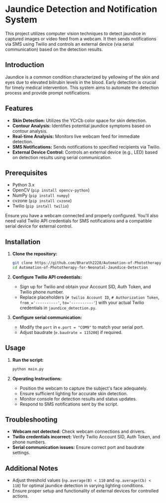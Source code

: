 # Jaundice Detection and Notification System

This project utilizes computer vision techniques to detect jaundice in captured images or video feed from a webcam. It then sends notifications via SMS using Twilio and controls an external device (via serial communication) based on the detection results.

## Introduction

Jaundice is a common condition characterized by yellowing of the skin and eyes due to elevated bilirubin levels in the blood. Early detection is crucial for timely medical intervention. This system aims to automate the detection process and provide prompt notifications.

## Features

- **Skin Detection:** Utilizes the YCrCb color space for skin detection.
- **Contour Analysis:** Identifies potential jaundice symptoms based on contour analysis.
- **Real-time Analysis:** Monitors live webcam feed for immediate detection.
- **SMS Notifications:** Sends notifications to specified recipients via Twilio.
- **External Device Control:** Controls an external device (e.g., LED) based on detection results using serial communication.

## Prerequisites

- Python 3.x
- OpenCV (`pip install opencv-python`)
- NumPy (`pip install numpy`)
- cvzone (`pip install cvzone`)
- Twilio (`pip install twilio`)

Ensure you have a webcam connected and properly configured. You'll also need valid Twilio API credentials for SMS notifications and a compatible serial device for external control.

## Installation

1. **Clone the repository:**
   ```bash
   git clone https://github.com/Bharath2228/Automation-of-Phototherapy-for-Neonatal-Jaundice-Detection.git
   cd Automation-of-Phototherapy-for-Neonatal-Jaundice-Detection
   ```

2. **Configure Twilio API credentials:**
   - Sign up for Twilio and obtain your Account SID, Auth Token, and Twilio phone number.
   - Replace placeholders (`# twilio Account ID`, `# Authorization Token`, `from_='----------'`, `to='----------'`) with your actual Twilio credentials in `jaundice_detection.py`.

3. **Configure serial communication:**
   - Modify the `port` in `e.port = "COM9"` to match your serial port.
   - Adjust baudrate (`e.baudrate = 115200`) if required.

## Usage

1. **Run the script:**
   ```bash
   python main.py
   ```

2. **Operating Instructions:**
   - Position the webcam to capture the subject's face adequately.
   - Ensure sufficient lighting for accurate skin detection.
   - Monitor console for detection results and status updates.
   - Respond to SMS notifications sent by the script.

## Troubleshooting

- **Webcam not detected:** Check webcam connections and drivers.
- **Twilio credentials incorrect:** Verify Twilio Account SID, Auth Token, and phone numbers.
- **Serial communication issues:** Ensure correct port and baudrate settings.

## Additional Notes

- Adjust threshold values (`np.average(B) < 110` and `np.average(Cb) < 110`) for optimal jaundice detection in varying lighting conditions.
- Ensure proper setup and functionality of external devices for controlled actions.

```